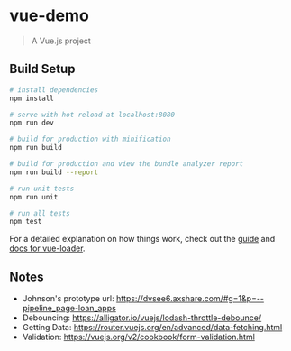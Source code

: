 # vue-demo

> A Vue.js project

## Build Setup

``` bash
# install dependencies
npm install

# serve with hot reload at localhost:8080
npm run dev

# build for production with minification
npm run build

# build for production and view the bundle analyzer report
npm run build --report

# run unit tests
npm run unit

# run all tests
npm test
```

For a detailed explanation on how things work, check out the [guide](http://vuejs-templates.github.io/webpack/) and [docs for vue-loader](http://vuejs.github.io/vue-loader).

## Notes
- Johnson's prototype url: https://dvsee6.axshare.com/#g=1&p=--pipeline_page-loan_apps
- Debouncing: https://alligator.io/vuejs/lodash-throttle-debounce/
- Getting Data: https://router.vuejs.org/en/advanced/data-fetching.html
- Validation: https://vuejs.org/v2/cookbook/form-validation.html
